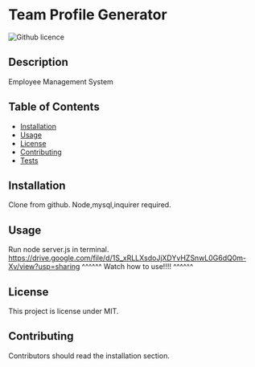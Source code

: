 # Team Profile Generator 
![Github licence](https://img.shields.io/badge/License-MIT-yellow.svg)

## Description 
Employee Management System
 
## Table of Contents
* [Installation](#installation)
* [Usage](#usage)
* [License](#license)
* [Contributing](#contributing)
* [Tests](#tests)

## Installation 
Clone from github. Node,mysql,inquirer required.

## Usage 
Run node server.js in terminal.
https://drive.google.com/file/d/1S_xRLLXsdoJjXDYvHZSnwL0G6dQ0m-Xv/view?usp=sharing
^^^^^^ Watch how to use!!!! ^^^^^^

## License 
This project is license under MIT.

## Contributing 
Contributors should read the installation section. 

